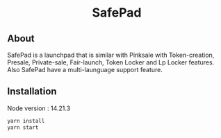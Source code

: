 <!--
parent:
  order: false
-->

<div align="center">
  <h1> SafePad </h1>
</div>

## About
SafePad is a launchpad that is similar with Pinksale with Token-creation, Presale, Private-sale, Fair-launch, Token Locker and Lp Locker features. <br/>
Also SafePad have a multi-launguage support feature.

## Installation
<div> Node version : 14.21.3 </div>

```bash
yarn install
yarn start
```
